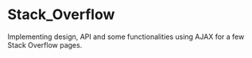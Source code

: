 # Stack_Overflow
Implementing design, API and some functionalities using AJAX for a few Stack Overflow pages.
